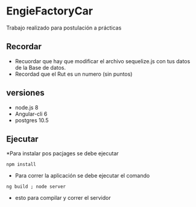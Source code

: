 # EngieFactoryCar
Trabajo realizado para postulación a prácticas
## Recordar
* Recuordar que hay que modificar el archivo sequelize.js con tus datos de la Base de datos.
* Recordad que el Rut es un numero (sin puntos)
## versiones
- node.js 8
- Angular-cli 6
- postgres 10.5
## Ejecutar
*Para instalar pos pacjages se debe ejecutar
~~~
npm install
~~~
 * Para correr la aplicación se debe ejecutar el comando 
 
 ~~~
 ng build ; node server
 ~~~

* esto para compilar y correr el servidor
